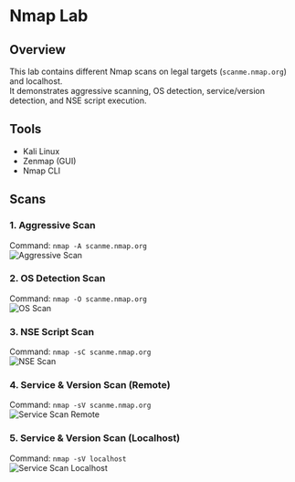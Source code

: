 # Nmap Lab

## Overview
This lab contains different Nmap scans on legal targets (`scanme.nmap.org`) and localhost.  
It demonstrates aggressive scanning, OS detection, service/version detection, and NSE script execution.

## Tools
- Kali Linux
- Zenmap (GUI)
- Nmap CLI

## Scans

### 1. Aggressive Scan
Command: `nmap -A scanme.nmap.org`  
![Aggressive Scan](nmap%20lab/screenshots/aggressive-scan.png)

### 2. OS Detection Scan
Command: `nmap -O scanme.nmap.org`  
![OS Scan](nmap%20lab/screenshots/os-scan.png)

### 3. NSE Script Scan
Command: `nmap -sC scanme.nmap.org`  
![NSE Scan](nmap%20lab/screenshots/nse-scan.png)

### 4. Service & Version Scan (Remote)
Command: `nmap -sV scanme.nmap.org`  
![Service Scan Remote](nmap%20lab/screenshots/sv-scan-remote.png)

### 5. Service & Version Scan (Localhost)
Command: `nmap -sV localhost`  
![Service Scan Localhost](nmap%20lab/screenshots/sv-scan-localhost.png)

